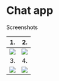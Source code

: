 # Chat app

Screenshots

|                   1.                    |                    2.                   |
| :--------------------------------------:| :-------------------------------------: |
|  <img src="https://i.imgur.com/pFrnlol.jpg">  |  <img src="https://i.imgur.com/PymynEe.jpg">  |
|                   3.                    |                    4.                   |
|  <img src="https://i.imgur.com/cGE8QKd.jpg">  |  <img src="https://i.imgur.com/eLQuhUx.jpg">  |
